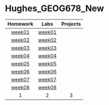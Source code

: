 # Hughes_GEOG678_New
| Homework                          | Labs                         | Projects |
|:---------------------------------:|:----------------------------:|:--------:|
|[week01](homework/week01/README.md)|[week01](lab/week01/README.md)|          |
|[week02](homework/week02/README.md)|[week02](lab/week02/README.md)|          |
|[week03](homework/week03/README.md)|[week03](lab/week03/README.md)|          |
|[week04](homework/week04/README.md)|[week04](lab/week04/README.md)|          |
|[week05](homework/week05/README.md)|[week05](lab/week05/README.md)|          |
|[week06](homework/week06/README.md)|[week06](lab/week06/README.md)|          |
|[week07](homework/week07/README.md)|[week07](lab/week07/README.md)|          |
|[week08](homework/week08/README.md)|[week08](lab/week08/README.md)|          |
| 1| 2| 3|
